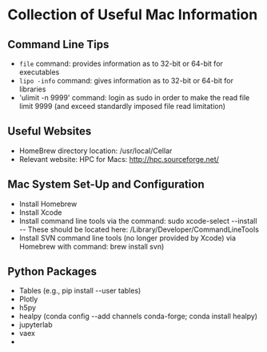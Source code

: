 # Collection of Useful Mac Information

## Command Line Tips  
- `file` command: provides information as to 32-bit or 64-bit for executables  
- `lipo -info` command: gives information as to 32-bit or 64-bit for libraries  
- 'ulimit -n 9999' command: login as sudo in order to make the read file limit 9999 (and exceed standardly imposed file read limitation)

## Useful Websites
- HomeBrew directory location: /usr/local/Cellar
- Relevant website: HPC for Macs: http://hpc.sourceforge.net/

## Mac System Set-Up and Configuration
- Install Homebrew
- Install Xcode
- Install command line tools via the command: sudo xcode-select --install
  -- These should be located here: /Library/Developer/CommandLineTools
- Install SVN command line tools (no longer provided by Xcode) via Homebrew with command: brew install svn)


## Python Packages
- Tables (e.g., pip install --user tables)
- Plotly
- h5py
- healpy (conda config --add channels conda-forge; conda install healpy)
- jupyterlab
- vaex
- 
